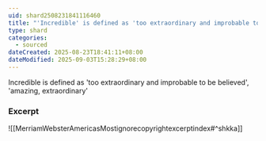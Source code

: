 ```yaml
---
uid: shard2508231841116460
title: "'Incredible' is defined as 'too extraordinary and improbable to be believed', 'amazing, extraordinary'"
type: shard
categories:
  - sourced
dateCreated: 2025-08-23T18:41:11+08:00
dateModified: 2025-09-03T15:28:29+08:00
---
```

Incredible is defined as 'too extraordinary and improbable to be believed', 'amazing, extraordinary'

### Excerpt
![[MerriamWebsterAmericasMostignorecopyrightexcerptindex#^shkka]]